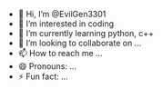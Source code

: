 - 👋 Hi, I’m @EvilGen3301
- 👀 I’m interested in coding
- 🌱 I’m currently learning python, c++
- 💞️ I’m looking to collaborate on ...
- 📫 How to reach me ...
- 😄 Pronouns: ...
- ⚡ Fun fact: ...

<!---
EvilGen3301/EvilGen3301 is a ✨ special ✨ repository because its `README.md` (this file) appears on your GitHub profile.
You can click the Preview link to take a look at your changes.
--->

